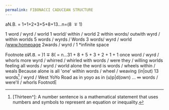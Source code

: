 ```yaml
---
permalink: FIBONACCI CADUCEAN STRUCTURE
---
```

[^Aristotle]:Character: the only Plot[^eden] there is.
[^eden]:a garden of forking Maize, each crop waving the same goodbye[^welcome]
[^welcome]:to infinitely splintering grain[^granular]
[^granular]:



aN.B. =  1+1+2+3+5+8+13...n=(8  ∓  1)


1 word / wyrd / world
1 world/ within / world
2 within words/ outwith wyrd / within worlds
5 words / wyrds / Words
3 words/ wyrd / world /www.homepage
2wards / wyrd / 
1
*infinite space

Footnote
ɒИ.𐐒. = )1 ∓ 8( = n…31 + 8 + 5 + 3 + 2 + 1 + 1
once word / wyrd / whorls
more wyrd / whirred / whirled
with words / were they / willing worlds
feeling all words / wyrd / world
alone the word is words / wheels within / weals
Because alone is all 'one' within words / wheel / weaving (in|out)
13 words[^Thirteen] / wyrd / West YoYo Road as in yoyo as in  (u)p|d(own)
…
∞ words / were'll / whorls
FootnotE

[^Thirteen]:[Thirteen^]: A number sentence is a mathematical statement that uses numbers and symbols to represent an equation or inequality.